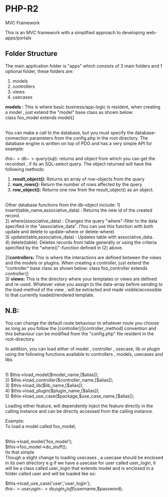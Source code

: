 # PHP-R2
MVC Framework

This is an MVC framework with a simplified approach to developing web-apps/portals

Folder Structure
----------------
The main appilcation folder is "apps" which consists of 3 main folders and 1 optional
folder, these folders are:<br />
1) models <br />
2) controllers <br />
3) views <br />
4) usecases<br />

<b>models :</b> This is where basic business/app-logic is resident, when creating a model , just extend the "model"
base class as shown below:
<br />
class foo_model extends model{}
 
<br />
You can make a call to the database, but you must specify the database-connection parameters from the config.php
in the root directory. The database engine is written on top of PDO and has a very simple API for example:

$this->db->query($sql): returns and object from which you can get the recordset , if its an SQL-select query. The object returned
will have the following methods: 
1) <b>result_object():</b> Returns an array of row-objects from the query<br />
2) <b>num_rows():</b> Return the number of rows affected by the query<br />
3) <b>row_object():</b> Returns one row from the result_object() as an object.<br />
<br />
Other database functions from the db-object include:
1) insert(table_name,associative_data) : Returns the new id of the created record.<br />
2) where(associative_data) : Changes the query "where"-filter to the data specified in the "associative_data". (You can use
   this function with both update and delete to update-where or delete-where)<br />
3) update(table,associative_data) : Updates table with associative_data.<br />
4) delete(table): Deletes records from table generally or using the criteria specified by the "where()"-function defined in
   (2) above.<br />

2)<b>controllers:</b> This is where the interactions are defined between the views and the models or plugins. When creating a controller,
just extend the "controller" base class as shown below:
class foo_controller extends controller{} 
<br />
3) <b>views:</b> This is the directory where your templates or views are defined and re-used. Whatever value you assign
to the data-array before sending to the load-method of the view , will be extracted and made visible/accessible 
to that currently loaded/rendered template.

N.B:
---
You can change the default route behaviour to whatever route you choose as long as you follow the
[controller]/[controller_method] convention and this behaviour can be modified from the "config.php"
file resident in the root-directory.
<br />

In addition, you can load either of model , controller , usecase, lib or plugin using the following functions available to controllers , models, usecases and libs

<br />
1) $this->load_model($model_name,[$alias]); <br />
2) $this->load_controller($controller_name,[$alias]); <br />
3) $this->load_lib($lib_name,[$alias]); <br />
4) $this->load_plugin($plugin_name,[$alias]); <br />
5) $this->load_use_case($package,$use_case_name,[$alias]); <br />

Loading either feature, will dependently inject the feature directly in the calling instance
and can be directly accessed from the calling instance. <br />

Example:
<br />
To load a model called foo_model,

<br />
$this->load_model('foo_model');

<br />
$this->foo_model->do_stuff();

<br />
Its that simple
<br />
Though a slight change to loading usecases , a usecase should be enclosed in its own directory
e.g if we have a usecase for user called user_login, it will be a class called user_login that extends
model and is enclosed in a folder called user and will be loaded like so:
<br />

$this->load_use_case('user','user_login');
<br />
$this->user_login->do_login_stuff($username,$password);


